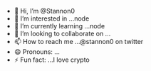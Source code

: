 - 👋 Hi, I’m @Stannon0
- 👀 I’m interested in ...node
- 🌱 I’m currently learning ...node
- 💞️ I’m looking to collaborate on ...
- 📫 How to reach me ...@stannon0 on twitter
- 😄 Pronouns: ...
- ⚡ Fun fact: ...I love crypto

<!---
Stannon0/Stannon0 is a ✨ special ✨ repository because its `README.md` (this file) appears on your GitHub profile.
You can click the Preview link to take a look at your changes.
--->
